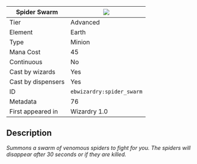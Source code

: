 | Spider Swarm |![](https://github.com/Electroblob77/Wizardry/blob/1.12.2/src/main/resources/assets/ebwizardry/textures/spells/spider_swarm.png)|
|---|---|
| Tier | Advanced |
| Element | Earth |
| Type | Minion |
| Mana Cost | 45 |
| Continuous | No |
| Cast by wizards | Yes |
| Cast by dispensers | Yes |
| ID | `ebwizardry:spider_swarm` |
| Metadata | 76 |
| First appeared in | Wizardry 1.0 |
## Description
_Summons a swarm of venomous spiders to fight for you. The spiders will disappear after 30 seconds or if they are killed._